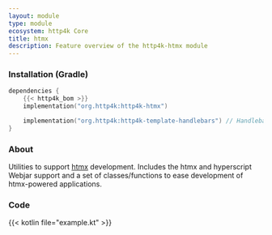 ```yaml
---
layout: module
type: module
ecosystem: http4k Core
title: htmx
description: Feature overview of the http4k-htmx module
---
```



### Installation (Gradle)

```kotlin
dependencies {
    {{< http4k_bom >}}
    implementation("org.http4k:http4k-htmx")

    implementation("org.http4k:http4k-template-handlebars") // Handlebars
}
```

### About

Utilities to support [htmx](https://htmx.org) development. Includes the htmx and hyperscript Webjar support and a set of classes/functions to ease development of htmx-powered applications.

### Code

{{< kotlin file="example.kt" >}}
